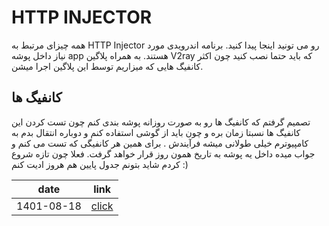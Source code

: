# HTTP INJECTOR 
همه چیزای مرتبط به HTTP Injector رو می تونید اینجا پیدا کنید. برنامه اندرویدی مورد نیاز داخل پوشه app هستند. به همراه پلاگین V2ray که باید حتما نصب کنید چون اکثر کانفیگ هایی که میزاریم توسط این پلاگین اجرا میشن. 

## کانفیگ ها 
تصمیم گرفتم که کانفیگ ها رو به صورت روزانه پوشه بندی کنم چون تست کردن این کانفیگ ها نسبتا زمان بره و چون باید از گوشی استفاده کنم و دوباره انتقال بدم به کامپیوترم خیلی طولانی میشه فرآیندش . برای همین هر کانفیگی که تست می کنم و جواب میده داخل یه پوشه به تاریخ همون روز قرار خواهد گرفت. فعلا چون تازه شروع کردم شاید بتونم جدول پایین هم هروز ادیت کنم :)‌

| date | link | 
| --- | --- | 
| 1401-08-18 | [click](/Injectors/config/1401-08-18)


